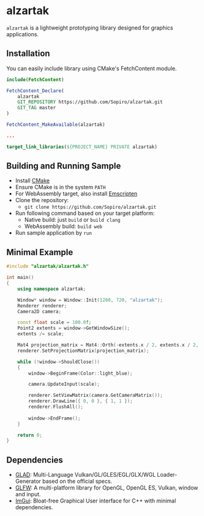 # alzartak

`alzartak` is a lightweight prototyping library designed for graphics applications.

## Installation

You can easily include library using CMake's FetchContent module.

```cmake
include(FetchContent)

FetchContent_Declare(
    alzartak
    GIT_REPOSITORY https://github.com/Sopiro/alzartak.git
    GIT_TAG master
)

FetchContent_MakeAvailable(alzartak)

...

target_link_libraries(${PROJECT_NAME} PRIVATE alzartak)

```

## Building and Running Sample
- Install [CMake](https://cmake.org/install/)
- Ensure CMake is in the system `PATH`
- For WebAssembly target, also install [Emscripten](https://emscripten.org/)
- Clone the repository: 
  - `git clone https://github.com/Sopiro/alzartak.git`
- Run following command based on your target platform:
  - Native build: just `build` or `build clang`
  - WebAssembly build: `build web`
- Run sample application by `run`

## Minimal Example

```c++
#include "alzartak/alzartak.h"

int main()
{
    using namespace alzartak;

    Window* window = Window::Init(1280, 720, "alzartak");
    Renderer renderer;
    Camera2D camera;

    const float scale = 100.0f;
    Point2 extents = window->GetWindowSize();
    extents /= scale;

    Mat4 projection_matrix = Mat4::Orth(-extents.x / 2, extents.x / 2, -extents.y / 2, extents.y / 2, 0, 1);
    renderer.SetProjectionMatrix(projection_matrix);

    while (!window->ShouldClose())
    {
        window->BeginFrame(Color::light_blue);

        camera.UpdateInput(scale);

        renderer.SetViewMatrix(camera.GetCameraMatrix());
        renderer.DrawLine({ 0, 0 }, { 1, 1 });
        renderer.FlushAll();
        
        window->EndFrame();
    }

    return 0;
}
```

## Dependencies
- [GLAD](https://github.com/Dav1dde/glad): Multi-Language Vulkan/GL/GLES/EGL/GLX/WGL Loader-Generator based on the official specs.
- [GLFW](https://github.com/glfw/glfw): A multi-platform library for OpenGL, OpenGL ES, Vulkan, window and input.
- [ImGui](https://github.com/ocornut/imgui): Bloat-free Graphical User interface for C++ with minimal dependencies.